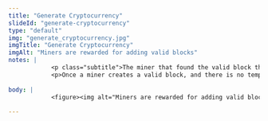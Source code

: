 ```yaml
--- 
title: "Generate Cryptocurrency"
slideId: "generate-cryptocurrency"
type: "default"
img: "generate_cryptocurrency.jpg"
imgTitle: "Generate Cryptocurrency"
imgAlt: "Miners are rewarded for adding valid blocks"
notes: | 
            <p class="subtitle">The miner that found the valid block that is permanently added to the chain receives a block reward in the form of cryptocurrency.</p>
            <p>Once a miner creates a valid block, and there is no temporary fork, they receive newly minted Bitcoin. This is distinct from the previous step. The block reward is not immediately given to the miner, as there could be a temporary fork in the network, and two blocks cannot receive block rewards. Therefore, the block reward is locked for six confirmations, avoiding this problem.</p>
        
body: | 
            <figure><img alt="Miners are rewarded for adding valid blocks" src="images/generate_cryptocurrency.jpg" title="Generate Cryptocurrency"></figure>
        
---
```

